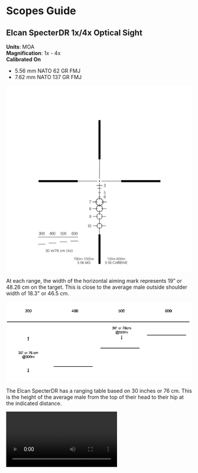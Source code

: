 # Scopes Guide

## Elcan SpecterDR 1x/4x Optical Sight

**Units**: MOA  
**Magnification**: 1x - 4x  
**Calibrated On**  

- 5.56 mm NATO 62 GR FMJ
- 7.62 mm NATO 137 GR FMJ

![elcan](images/scopes-elcan.png)

At each range, the width of the horizontal aiming mark represents 19” or 48.26 cm on the target. This is close to the average male outside shoulder width of 18.3" or 46.5 cm.

![elcan](images/scopes-elcan-torso.png)

The Elcan SpecterDR has a ranging table based on 30 inches or 76 cm. This is the height of the average male from the top of their head to their hip at the indicated distance.

![elcan](images/scopes-elcan.webm)
